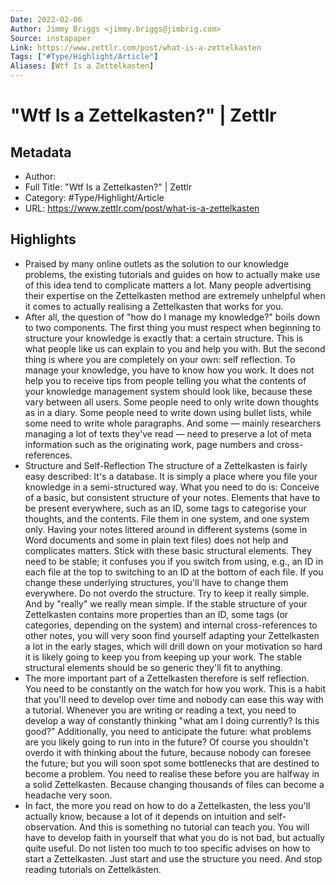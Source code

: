 ```yaml
---
Date: 2022-02-06
Author: Jimmy Briggs <jimmy.briggs@jimbrig.com>
Source: instapaper
Link: https://www.zettlr.com/post/what-is-a-zettelkasten
Tags: ["#Type/Highlight/Article"]
Aliases: [Wtf Is a Zettelkasten]
---
```

# "Wtf Is a Zettelkasten?" | Zettlr

## Metadata
- Author: 
- Full Title: "Wtf Is a Zettelkasten?" | Zettlr
- Category: #Type/Highlight/Article
- URL: https://www.zettlr.com/post/what-is-a-zettelkasten

## Highlights
- Praised by many online outlets as the solution to our knowledge problems, the existing tutorials and guides on how to actually make use of this idea tend to complicate matters a lot. Many people advertising their expertise on the Zettelkasten method are extremely unhelpful when it comes to actually realising a Zettelkasten that works for you.
- After all, the question of "how do I manage my knowledge?" boils down to two components. The first thing you must respect when beginning to structure your knowledge is exactly that: a certain structure. This is what people like us can explain to you and help you with. But the second thing is where you are completely on your own: self reflection. To manage your knowledge, you have to know how you work. It does not help you to receive tips from people telling you what the contents of your knowledge management system should look like, because these vary between all users. Some people need to only write down thoughts as in a diary. Some people need to write down using bullet lists, while some need to write whole paragraphs. And some — mainly researchers managing a lot of texts they've read — need to preserve a lot of meta information such as the originating work, page numbers and cross-references.
- Structure and Self-Reflection
  The structure of a Zettelkasten is fairly easy described: It's a database. It is simply a place where you file your knowledge in a semi-structured way. What you need to do is:
  Conceive of a basic, but consistent structure of your notes. Elements that have to be present everywhere, such as an ID, some tags to categorise your thoughts, and the contents.
  File them in one system, and one system only. Having your notes littered around in different systems (some in Word documents and some in plain text files) does not help and complicates matters.
  Stick with these basic structural elements. They need to be stable; it confuses you if you switch from using, e.g., an ID in each file at the top to switching to an ID at the bottom of each file. If you change these underlying structures, you'll have to change them everywhere.
  Do not overdo the structure. Try to keep it really simple. And by "really" we really mean simple. If the stable structure of your Zettelkasten contains more properties than an ID, some tags (or categories, depending on the system) and internal cross-references to other notes, you will very soon find yourself adapting your Zettelkasten a lot in the early stages, which will drill down on your motivation so hard it is likely going to keep you from keeping up your work. The stable structural elements should be so generic they'll fit to anything.
- The more important part of a Zettelkasten therefore is self reflection. You need to be constantly on the watch for how you work. This is a habit that you'll need to develop over time and nobody can ease this way with a tutorial. Whenever you are writing or reading a text, you need to develop a way of constantly thinking "what am I doing currently? Is this good?" Additionally, you need to anticipate the future: what problems are you likely going to run into in the future? Of course you shouldn't overdo it with thinking about the future, because nobody can foresee the future; but you will soon spot some bottlenecks that are destined to become a problem. You need to realise these before you are halfway in a solid Zettelkasten. Because changing thousands of files can become a headache very soon.
- In fact, the more you read on how to do a Zettelkasten, the less you'll actually know, because a lot of it depends on intuition and self-observation. And this is something no tutorial can teach you. You will have to develop faith in yourself that what you do is not bad, but actually quite useful. Do not listen too much to too specific advises on how to start a Zettelkasten. Just start and use the structure you need. And stop reading tutorials on Zettelkästen.
